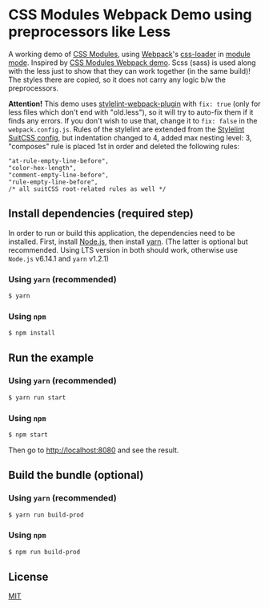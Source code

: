 # CSS Modules Webpack Demo using preprocessors like Less

A working demo of [CSS Modules], using [Webpack]'s [css-loader] in [module mode]. Inspired by [CSS Modules Webpack demo].
Scss (sass) is used along with the less just to show that they can work together (in the same build)! The styles there
are copied, so it does not carry any logic b/w the preprocessors.

**Attention!** This demo uses [stylelint-webpack-plugin] with `fix: true` (only for less files which don't end with "old.less"),
so it will try to auto-fix them if it finds any errors.
If you don't wish to use that, change it to `fix: false` in the `webpack.config.js`.
Rules of the stylelint are extended from the [Stylelint SuitCSS config], but indentation changed to 4,
added max nesting level: 3, "composes" rule is placed 1st in order and deleted the following rules:
```
"at-rule-empty-line-before",
"color-hex-length",
"comment-empty-line-before",
"rule-empty-line-before",
/* all suitCSS root-related rules as well */
```

## Install dependencies (required step)
In order to run or build this application, the dependencies need to be installed.
First, install [Node.js](https://nodejs.org/en/), then install [yarn](https://yarnpkg.com/lang/en/docs/install/). (The latter is optional but recommended. Using LTS version in both should work, otherwise use `Node.js` v6.14.1 and `yarn` v1.2.1)

### Using `yarn` (recommended)

```bash
$ yarn
```

### Using `npm`
```bash
$ npm install
```

## Run the example
### Using `yarn` (recommended)

```bash
$ yarn run start
```

### Using `npm`
```bash
$ npm start
```

Then go to [http://localhost:8080](http://localhost:8080) and see the result.

## Build the bundle (optional)
### Using `yarn` (recommended)

```bash
$ yarn run build-prod
```

### Using `npm`

```bash
$ npm run build-prod
```

## License

[MIT]

[Stylelint SuitCSS config]: https://github.com/suitcss/stylelint-config-suitcss
[stylelint-webpack-plugin]: https://github.com/webpack-contrib/stylelint-webpack-plugin
[CSS Modules Webpack demo]: https://github.com/css-modules/webpack-demo
[CSS Modules]: https://github.com/css-modules/css-modules
[Webpack]: http://webpack.github.io
[webpack-dev-server]: https://webpack.github.io/docs/webpack-dev-server.html
[css-loader]: https://github.com/webpack/css-loader
[module mode]: https://github.com/webpack/css-loader/#css-modules
[style-loader]: https://github.com/webpack/style-loader
[url-loader]: https://github.com/webpack/url-loader
[file-loader]: https://github.com/webpack/file-loader
[raw-loader]: https://github.com/webpack/raw-loader
[babel]: https://babeljs.io
[node-libs-browser]: https://github.com/webpack/node-libs-browser
[MIT]: https://github.com/spaguette/webpack-less-demo/blob/master/LICENSE
